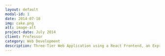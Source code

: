```yaml
---
layout: default
modal-id: 1
date: 2014-07-18
img: cake.png
alt: image-alt
project-date: July 2014
client: Professor
category: Web Development
description: Three-Tier Web Application using a React Frontend, an Express Web Server Backend, connected to a MySQL database. Authenticates users by checking their credentials against a database, while determining their access to databases by their credentials in terms of CRUD actions on databases they have access to. 
---
```

